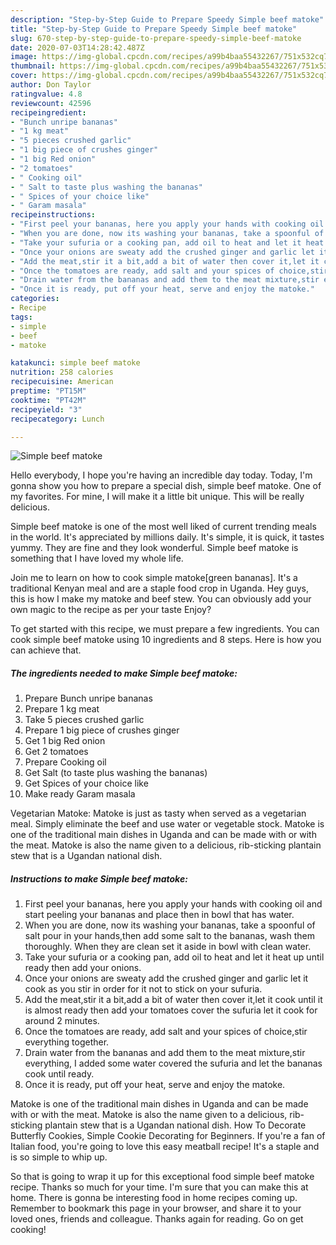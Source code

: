 ```yaml
---
description: "Step-by-Step Guide to Prepare Speedy Simple beef matoke"
title: "Step-by-Step Guide to Prepare Speedy Simple beef matoke"
slug: 670-step-by-step-guide-to-prepare-speedy-simple-beef-matoke
date: 2020-07-03T14:28:42.487Z
image: https://img-global.cpcdn.com/recipes/a99b4baa55432267/751x532cq70/simple-beef-matoke-recipe-main-photo.jpg
thumbnail: https://img-global.cpcdn.com/recipes/a99b4baa55432267/751x532cq70/simple-beef-matoke-recipe-main-photo.jpg
cover: https://img-global.cpcdn.com/recipes/a99b4baa55432267/751x532cq70/simple-beef-matoke-recipe-main-photo.jpg
author: Don Taylor
ratingvalue: 4.8
reviewcount: 42596
recipeingredient:
- "Bunch unripe bananas"
- "1 kg meat"
- "5 pieces crushed garlic"
- "1 big piece of crushes ginger"
- "1 big Red onion"
- "2 tomatoes"
- " Cooking oil"
- " Salt to taste plus washing the bananas"
- " Spices of your choice like"
- " Garam masala"
recipeinstructions:
- "First peel your bananas, here you apply your hands with cooking oil and start peeling your bananas and place then in bowl that has water."
- "When you are done, now its washing your bananas, take a spoonful of salt pour in your hands,then add some salt to the bananas, wash them thoroughly. When they are clean set it aside in bowl with clean water."
- "Take your sufuria or a cooking pan, add oil to heat and let it heat up until ready then add your onions."
- "Once your onions are sweaty add the crushed ginger and garlic let it cook as you stir in order for it not to stick on your sufuria."
- "Add the meat,stir it a bit,add a bit of water then cover it,let it cook until it is almost ready then add your tomatoes cover the sufuria let it cook for around 2 minutes."
- "Once the tomatoes are ready, add salt and your spices of choice,stir everything together."
- "Drain water from the bananas and add them to the meat mixture,stir everything, I added some water covered the sufuria and let the bananas cook until ready."
- "Once it is ready, put off your heat, serve and enjoy the matoke."
categories:
- Recipe
tags:
- simple
- beef
- matoke

katakunci: simple beef matoke 
nutrition: 258 calories
recipecuisine: American
preptime: "PT15M"
cooktime: "PT42M"
recipeyield: "3"
recipecategory: Lunch

---
```



![Simple beef matoke](https://img-global.cpcdn.com/recipes/a99b4baa55432267/751x532cq70/simple-beef-matoke-recipe-main-photo.jpg)

Hello everybody, I hope you're having an incredible day today. Today, I'm gonna show you how to prepare a special dish, simple beef matoke. One of my favorites. For mine, I will make it a little bit unique. This will be really delicious.

Simple beef matoke is one of the most well liked of current trending meals in the world. It's appreciated by millions daily. It's simple, it is quick, it tastes yummy. They are fine and they look wonderful. Simple beef matoke is something that I have loved my whole life.

Join me to learn on how to cook simple matoke[green bananas]. It&#39;s a traditional Kenyan meal and are a staple food crop in Uganda. Hey guys, this is how I make my matoke and beef stew. You can obviously add your own magic to the recipe as per your taste Enjoy?


To get started with this recipe, we must prepare a few ingredients. You can cook simple beef matoke using 10 ingredients and 8 steps. Here is how you can achieve that.

<!--inarticleads1-->

##### The ingredients needed to make Simple beef matoke:

1. Prepare Bunch unripe bananas
1. Prepare 1 kg meat
1. Take 5 pieces crushed garlic
1. Prepare 1 big piece of crushes ginger
1. Get 1 big Red onion
1. Get 2 tomatoes
1. Prepare  Cooking oil
1. Get  Salt (to taste plus washing the bananas)
1. Get  Spices of your choice like
1. Make ready  Garam masala


Vegetarian Matoke: Matoke is just as tasty when served as a vegetarian meal. Simply eliminate the beef and use water or vegetable stock. Matoke is one of the traditional main dishes in Uganda and can be made with or with the meat. Matoke is also the name given to a delicious, rib-sticking plantain stew that is a Ugandan national dish. 

<!--inarticleads2-->

##### Instructions to make Simple beef matoke:

1. First peel your bananas, here you apply your hands with cooking oil and start peeling your bananas and place then in bowl that has water.
1. When you are done, now its washing your bananas, take a spoonful of salt pour in your hands,then add some salt to the bananas, wash them thoroughly. When they are clean set it aside in bowl with clean water.
1. Take your sufuria or a cooking pan, add oil to heat and let it heat up until ready then add your onions.
1. Once your onions are sweaty add the crushed ginger and garlic let it cook as you stir in order for it not to stick on your sufuria.
1. Add the meat,stir it a bit,add a bit of water then cover it,let it cook until it is almost ready then add your tomatoes cover the sufuria let it cook for around 2 minutes.
1. Once the tomatoes are ready, add salt and your spices of choice,stir everything together.
1. Drain water from the bananas and add them to the meat mixture,stir everything, I added some water covered the sufuria and let the bananas cook until ready.
1. Once it is ready, put off your heat, serve and enjoy the matoke.


Matoke is one of the traditional main dishes in Uganda and can be made with or with the meat. Matoke is also the name given to a delicious, rib-sticking plantain stew that is a Ugandan national dish. How To Decorate Butterfly Cookies, Simple Cookie Decorating for Beginners. If you&#39;re a fan of Italian food, you&#39;re going to love this easy meatball recipe! It&#39;s a staple and is so simple to whip up. 

So that is going to wrap it up for this exceptional food simple beef matoke recipe. Thanks so much for your time. I'm sure that you can make this at home. There is gonna be interesting food in home recipes coming up. Remember to bookmark this page in your browser, and share it to your loved ones, friends and colleague. Thanks again for reading. Go on get cooking!
